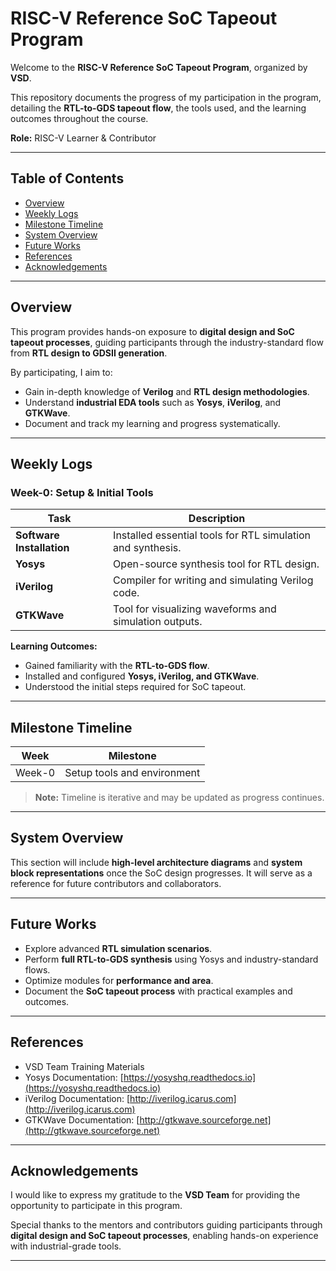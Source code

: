 # RISC-V Reference SoC Tapeout Program

Welcome to the **RISC-V Reference SoC Tapeout Program**, organized by **VSD**.  

This repository documents the progress of my participation in the program, detailing the **RTL-to-GDS tapeout flow**, the tools used, and the learning outcomes throughout the course.  

**Role:** RISC-V Learner & Contributor  

---

## Table of Contents

- [Overview](#overview)  
- [Weekly Logs](#weekly-logs)  
- [Milestone Timeline](#milestone-timeline)  
- [System Overview](#system-overview)  
- [Future Works](#future-works)  
- [References](#references)  
- [Acknowledgements](#acknowledgements)  

---

## Overview

This program provides hands-on exposure to **digital design and SoC tapeout processes**, guiding participants through the industry-standard flow from **RTL design to GDSII generation**.  

By participating, I aim to:  
- Gain in-depth knowledge of **Verilog** and **RTL design methodologies**.  
- Understand **industrial EDA tools** such as **Yosys**, **iVerilog**, and **GTKWave**.  
- Document and track my learning and progress systematically.  

---

## Weekly Logs

### Week-0: Setup & Initial Tools

| Task | Description |
|------|-------------|
| **Software Installation** | Installed essential tools for RTL simulation and synthesis. |
| **Yosys** | Open-source synthesis tool for RTL design. |
| **iVerilog** | Compiler for writing and simulating Verilog code. |
| **GTKWave** | Tool for visualizing waveforms and simulation outputs. |

**Learning Outcomes:**  
- Gained familiarity with the **RTL-to-GDS flow**.  
- Installed and configured **Yosys, iVerilog, and GTKWave**.  
- Understood the initial steps required for SoC tapeout.  

---

## Milestone Timeline

| Week | Milestone |
|------|-----------|
| Week-0 | Setup tools and environment |

> **Note:** Timeline is iterative and may be updated as progress continues.

---

## System Overview

This section will include **high-level architecture diagrams** and **system block representations** once the SoC design progresses. It will serve as a reference for future contributors and collaborators.  

---

## Future Works

- Explore advanced **RTL simulation scenarios**.  
- Perform **full RTL-to-GDS synthesis** using Yosys and industry-standard flows.  
- Optimize modules for **performance and area**.  
- Document the **SoC tapeout process** with practical examples and outcomes.  

---

## References

- VSD Team Training Materials  
- Yosys Documentation: [https://yosyshq.readthedocs.io](https://yosyshq.readthedocs.io)  
- iVerilog Documentation: [http://iverilog.icarus.com](http://iverilog.icarus.com)  
- GTKWave Documentation: [http://gtkwave.sourceforge.net](http://gtkwave.sourceforge.net)  

---

## Acknowledgements

I would like to express my gratitude to the **VSD Team** for providing the opportunity to participate in this program.  

Special thanks to the mentors and contributors guiding participants through **digital design and SoC tapeout processes**, enabling hands-on experience with industrial-grade tools.  

---




